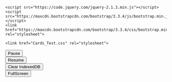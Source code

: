 <!DOCTYPE html>

<!--
     HTML code used with Epic Games HTML5 projects

     much of this is for UE4 development purposes.

     to create a custom HTML file for your project:
     - make a copy of this file - or make one from scratch
     - and put it in: "your project folder"/Build/HTML/GameX.html.template
-->

<html lang="en">
<head>
	<title>Cards_Test</title>
	<meta charset="utf-8">
	<meta name="viewport" content="width=device-width, initial-scale=1">

	<script src="https://code.jquery.com/jquery-2.1.3.min.js"></script>
	<script src="https://maxcdn.bootstrapcdn.com/bootstrap/3.3.4/js/bootstrap.min.js"></script>
	<link href="https://maxcdn.bootstrapcdn.com/bootstrap/3.3.4/css/bootstrap.min.css" rel="stylesheet">

	<link href="Cards_Test.css" rel="stylesheet">
</head>
<body>

<div class="wrapper" id="mainarea">
	<div class="alert alert-warning centered-axis-xy" style="min-height: 20px; display:none;" role="alert" id="compilingmessage">
		<div id='loadTasks'> </div>
	</div>
	<canvas id="canvas" class="emscripten" oncontextmenu="event.preventDefault()" style="display:none;">
</div>
<div class="row buttonarea text-center" id="buttonrow">
	<div class="col-sm-2 text-center"></div>
	<div class="col-sm-2 text-center"><button type="button" class="btn btn-primary" onclick="Module['pauseMainLoop']();">Pause</button></div>
	<div class="col-sm-2 text-center"><button type="button" class="btn btn-primary" onclick="Module['resumeMainLoop']();">Resume</button></div>
	<div class="col-sm-2 text-center"></div>
	<div class="col-sm-2 text-center"><button type="button" class="btn btn-primary" id='clear_indexeddb' onclick="deleteIndexedDBStorage();">Clear IndexedDB</button></div>
	<div class="col-sm-2 text-center"><button type="button" class="btn btn-primary" id="fullscreen_request">FullScreen</button></div>
	<div class="col-sm-2 text-center"></div>
	<div class="col-sm-2 text-center"></div>
</div>
<div class="texthalf text-normal jumbotron " id="logwindow" style='display:none'></div>

<script src="Cards_Test.UE4.js"></script>
</body>
</html>
